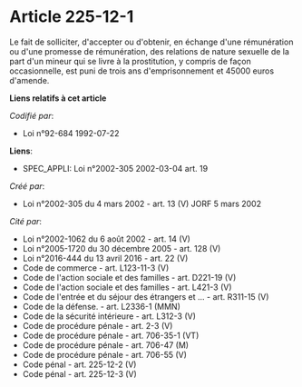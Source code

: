 # Article 225-12-1

Le fait de solliciter, d'accepter ou d'obtenir, en échange d'une rémunération ou d'une promesse de rémunération, des
relations de nature sexuelle de la part d'un mineur qui se livre à la prostitution, y compris de façon occasionnelle, est
puni de trois ans d'emprisonnement et 45000 euros d'amende.

**Liens relatifs à cet article**

_Codifié par_:

  - Loi n°92-684 1992-07-22

**Liens**:

  - SPEC_APPLI: Loi n°2002-305 2002-03-04 art. 19

_Créé par_:

  - Loi n°2002-305 du 4 mars 2002 - art. 13 (V) JORF 5 mars 2002

_Cité par_:

  - Loi n°2002-1062 du 6 août 2002 - art. 14 (V)
  - Loi n°2005-1720 du 30 décembre 2005 - art. 128 (V)
  - Loi n°2016-444 du 13 avril 2016 - art. 22 (V)
  - Code de commerce - art. L123-11-3 (V)
  - Code de l'action sociale et des familles - art. D221-19 (V)
  - Code de l'action sociale et des familles - art. L421-3 (V)
  - Code de l'entrée et du séjour des étrangers et ... - art. R311-15 (V)
  - Code de la défense. - art. L2336-1 (MMN)
  - Code de la sécurité intérieure - art. L312-3 (V)
  - Code de procédure pénale - art. 2-3 (V)
  - Code de procédure pénale - art. 706-35-1 (VT)
  - Code de procédure pénale - art. 706-47 (M)
  - Code de procédure pénale - art. 706-55 (V)
  - Code pénal - art. 225-12-2 (V)
  - Code pénal - art. 225-12-3 (V)

